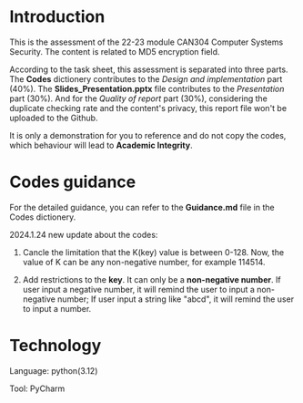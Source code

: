 # Introduction
This is the assessment of the 22-23 module CAN304 Computer Systems Security.     The content is related to MD5 encryption field.

According to the task sheet, this assessment is separated into three parts. The **Codes** dictionery contributes to the _Design and implementation_ part (40%). The **Slides_Presentation.pptx** file contributes to the _Presentation_ part (30%). And for the _Quality of report_ part (30%), considering the duplicate checking rate and the content's privacy, this report file won't be uploaded to the Github.

It is only a demonstration for you to reference and do not copy the codes, which behaviour will lead to **Academic Integrity**.

# Codes guidance
For the detailed guidance, you can refer to the **Guidance.md** file in the Codes dictionery.

2024.1.24 new update about the codes:

1. Cancle the limitation that the K(key) value is between 0-128. Now, the value of K can be any non-negative number, for example 114514.

2. Add restrictions to the **key**. It can only be a **non-negative number**. If user input a negative number, it will remind the user to input a non-negative number; If user input a string like "abcd", it will remind the user to input a number.

# Technology
Language: python(3.12)

Tool: PyCharm

